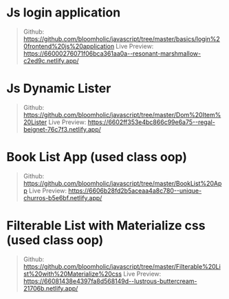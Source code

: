 # Js login application
> Github: https://github.com/bloomholic/javascript/tree/master/basics/login%20frontend%20js%20application 
> Live Preview: https://66000276071f06bca361aa0a--resonant-marshmallow-c2ed9c.netlify.app/

# Js Dynamic Lister
> Github: https://github.com/bloomholic/javascript/tree/master/Dom%20Item%20Lister
> Live Preview: https://6602ff353e4bc866c99e6a75--regal-beignet-76c7f3.netlify.app/

# Book List App (used class oop)
> Github: https://github.com/bloomholic/javascript/tree/master/BookList%20App 
> Live Preview: https://6606b28fd2b5aceaa4a8c780--unique-churros-b5e6bf.netlify.app/ 

# Filterable List with Materialize css (used class oop)
> Github: https://github.com/bloomholic/javascript/tree/master/Filterable%20List%20with%20Materialize%20css
> Live Preview: https://66081438e4397fa8d568149d--lustrous-buttercream-21706b.netlify.app/